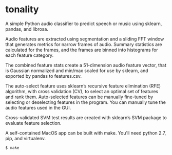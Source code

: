 # tonality
A simple Python audio classifier to predict speech or music using sklearn, pandas, and librosa.

Audio features are extracted using segmentation and a sliding FFT window that generates metrics for narrow frames of audio. Summary statistics are calculated for the frames, and the frames are binned into histograms for each feature category.

The combined feature stats create a 51-dimension audio feature vector, that is Gaussian normalized and min/max scaled for use by sklearn, and exported by pandas to features.csv.

The auto-select feature uses sklearn’s recursive feature elimination (RFE) algorithm, with cross validation (CV), to select an optimal set of features and rank them. Auto-selected features can be manually fine-tuned by selecting or deselecting features in the program. You can manually tune the audio features used in the GUI.

Cross-validated SVM test results are created with sklearn’s SVM package to evaluate feature selection.

A self-contained MacOS app can be built with make. You'll need python 2.7, pip, and virtualenv.

```sh
$ make
```

